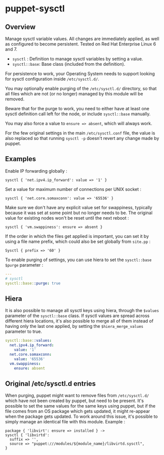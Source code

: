 # puppet-sysctl

## Overview

Manage sysctl variable values. All changes are immediately applied, as well as
configured to become persistent. Tested on Red Hat Enterprise Linux 6 and 7.

* `sysctl` : Definition to manage sysctl variables by setting a value.
* `sysctl::base`: Base class (included from the definition).

For persistence to work, your Operating System needs to support looking for
sysctl configuration inside `/etc/sysctl.d/`.

You may optionally enable purging of the `/etc/sysctl.d/` directory, so that
all files which are not (or no longer) managed by this module will be removed.

Beware that for the purge to work, you need to either have at least one
sysctl definition call left for the node, or include `sysctl::base` manually.

You may also force a value to `ensure => absent`, which will always work.

For the few original settings in the main `/etc/sysctl.conf` file, the value is
also replaced so that running `sysctl -p` doesn't revert any change made by
puppet.

## Examples

Enable IP forwarding globally :

```puppet
sysctl { 'net.ipv4.ip_forward': value => '1' }
```

Set a value for maximum number of connections per UNIX socket :

```puppet
sysctl { 'net.core.somaxconn': value => '65536' }
```

Make sure we don't have any explicit value set for swappiness, typically
because it was set at some point but no longer needs to be. The original
value for existing nodes won't be reset until the next reboot :

```puppet
sysctl { 'vm.swappiness': ensure => absent }
```

If the order in which the files get applied is important, you can set it by
using a file name prefix, which could also be set globally from `site.pp` :

```puppet
Sysctl { prefix => '60' }
```

To enable purging of settings, you can use hiera to set the `sysctl::base`
`$purge` parameter :

```yaml
---
# sysctl
sysctl::base::purge: true
```
 
## Hiera

It is also possible to manage all sysctl keys using hiera, through the
`$values` parameter of the `sysctl::base` class. If sysctl values are spread
across different hiera locations, it's also possible to merge all of them
instead of having only the last one applied, by setting the
`$hiera_merge_values` parameter to true.

```yaml
sysctl::base::values:
  net.ipv4.ip_forward:
    value: '1'
  net.core.somaxconn:
    value: '65536'
  vm.swappiness:
    ensure: absent
```

## Original /etc/sysctl.d entries

When purging, puppet might want to remove files from `/etc/sysctl.d/` which
have not been created by puppet, but need to be present. It's possible to
set the same values for the same keys using puppet, but if the file comes from
an OS package which gets updated, it might re-appear when the package gets
updated. To work around this issue, it's possible to simply manage an
identical file with this module. Example :

```puppet
package { 'libvirt': ensure => installed } ->
sysctl { 'libvirtd':
  suffix => '',
  source => "puppet:///modules/${module_name}/libvirtd.sysctl",
}
```
